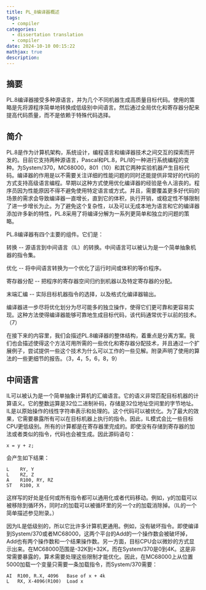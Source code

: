 ```yaml
---
title: PL_8编译器概述
tags:
  - compiler
categories:
  - dissertation translation
  - compiler
date: 2024-10-10 00:15:22
mathjax: true
description:
---
```


## 摘要

PL.8编译器接受多种源语言，并为几个不同机器生成高质量目标代码。使用的策略是先将源程序简单地转换成低级别中间语言。然后通过全局优化和寄存器分配来提高代码质量，而不是依赖于特殊代码选择。

 <!-- more -->

## 简介

PL.8是作为计算机架构，系统设计，编程语言和编译器技术之间交互的探索而开发的。目前它支持两种源语言，Pascal和PL.8，PL/I的一种进行系统编程的变种。为System/370，MC68000，801（10）和其它两种实验机器产生目标代码。编译器的作用是以不需要关注详细的性能问题的同时还能提供非常好的代码的方式支持高级语言编程。早期以这种方式使用优化编译器的经验是令人沮丧的。程序员因为性能原因不得不避免使用特定语言或方式。并且，需要覆盖更多好代码的场景的需求会导致编译器一直增长，直到它的体积，执行开销，或稳定性不够限制了进一步增长为止。为了避免这个复杂性，以及可以无成本地为语言和它的编译器添加许多新的特性，PL.8采用了将编译分解为一系列更简单和独立的问题的策略。

PL.8编译器有四个主要的组件。它们是：

转换 -- 源语言到中间语言（IL）的转换。中间语言可以被认为是一个简单抽象机器的指令集。

优化 -- 将中间语言转换为一个优化了运行时间或体积的等价程序。

寄存器分配 -- 把程序的寄存器空间归约到机器以及特定寄存器的分配。

末端汇编 -- 实际目标机器指令的选择，以及格式化编译器输出。

编译器进一步尽将优化划分为尽可能多的独立操作，使得它们更可靠和更容易实现。这种方法使得编译器能够可靠地生成目标代码，该代码通常优于以前的技术。（7）

在接下来的内容里，我们会描述PL.8编译器的整体结构，着重点是分离方案。我们也会描述使得这个方法可用所需的一些优化和寄存器分配技术，并且通过一个扩展例子，尝试提供一些这个技术为什么可以工作的一些见解。附录声明了使用的算法的一些更细节的报告。（3，4，5，6，8，9）

## 中间语言

IL可以被认为是一个简单抽象计算机的汇编语言。它的语义非常匹配目标机器的计算语义。它的整数运算是32位二进制补码，存储是32位地址空间里的字节地址。IL是以原始操作的线性字符串表示和处理的。这个代码可以被优化。为了最大的效果，它需要暴露所有可以在目标机器上执行的指令。因此，IL模式会比一些目标CPU更低级别。所有的计算都是在寄存器里完成的。即使没有存储到寄存器的加法或者类似的指令，代码也会被生成。因此源码语句：

```
x = y + z;
```

会产生如下结果：

```
L    RY, Y
L    RZ, Z
A    R100, RY, RZ
ST   R100, X
```

这样写的好处是任何或所有指令都可以通用化或者代码移动。例如，y的加载可以被移除到循环外，同时z的加载可以被循环里的另一个z的加载消除掉。（IL的一个简单描述参见附录。）

因为IL是低级别的，所以它比许多计算机更通用。例如，没有破坏指令。即使编译到System/370或者MC68000，这两个平台的Add的一个操作数会被破坏掉，Add也有两个操作数和一个结果操作数。另一方面，目标CPU会以微妙的方式显示出来。在MC68000范围是-32K到+32K，而在System/370是0到4K。这是非常需要暴露的，算术需要处理这些限制才能优化。因此，在MC68000上从位置5000加载一个变量只需要一条加载指令，而System/370需要：

```
AI  R100, R.X, 4096   Base of x + 4k
L   RX, X-4096(R100)  Load x
```



